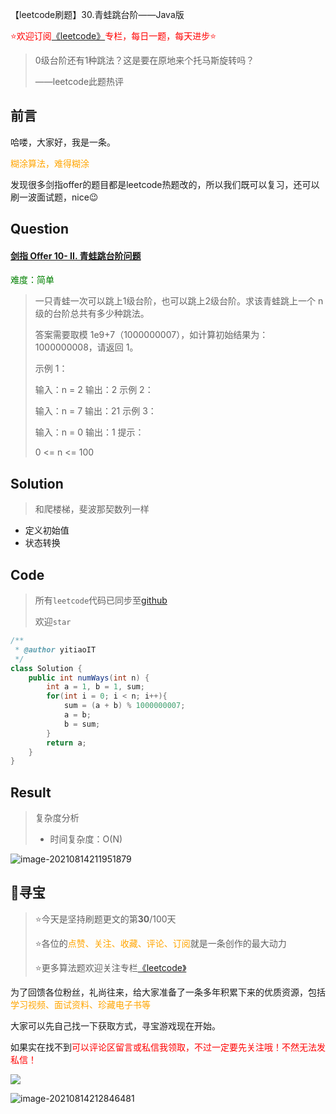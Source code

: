 【leetcode刷题】30.青蛙跳台阶——Java版

<font color=red>⭐欢迎订阅[《leetcode》](https://blog.csdn.net/skylibiao/category_10867560.html)专栏，每日一题，每天进步⭐</font>

>0级台阶还有1种跳法？这是要在原地来个托马斯旋转吗？
>
>——leetcode此题热评

## 前言

哈喽，大家好，我是一条。

<font color=orange>糊涂算法，难得糊涂</font>

发现很多剑指offer的题目都是leetcode热题改的，所以我们既可以复习，还可以刷一波面试题，nice😉

## Question

#### [剑指 Offer 10- II. 青蛙跳台阶问题](https://leetcode-cn.com/problems/qing-wa-tiao-tai-jie-wen-ti-lcof/)

<font color=green>难度：简单</font>

>一只青蛙一次可以跳上1级台阶，也可以跳上2级台阶。求该青蛙跳上一个 n 级的台阶总共有多少种跳法。
>
>答案需要取模 1e9+7（1000000007），如计算初始结果为：1000000008，请返回 1。
>
>示例 1：
>
>输入：n = 2
>输出：2
>示例 2：
>
>输入：n = 7
>输出：21
>示例 3：
>
>输入：n = 0
>输出：1
>提示：
>
>0 <= n <= 100
>

## Solution

>和爬楼梯，斐波那契数列一样
>

- 定义初始值
- 状态转换


## Code

>所有`leetcode`代码已同步至[github](https://github.com/lbsys)
>
>欢迎`star`

```java
/**
 * @author yitiaoIT
 */
class Solution {
    public int numWays(int n) {
        int a = 1, b = 1, sum;
        for(int i = 0; i < n; i++){
            sum = (a + b) % 1000000007;
            a = b;
            b = sum;
        }
        return a;
    }
}
```

## Result

> 复杂度分析
>
> - 时间复杂度：O(N) 


![image-20210814211951879](https://yitiaoit.oss-cn-beijing.aliyuncs.com/img/image-20210814211951879.png)

## 🌈寻宝

>⭐今天是坚持刷题更文的第**30**/100天
>
>⭐各位的<font color=orange>点赞、关注、收藏、评论、订阅</font>就是一条创作的最大动力
>
>⭐更多算法题欢迎关注专栏[《leetcode》](https://blog.csdn.net/skylibiao/category_10867560.html)

为了回馈各位粉丝，礼尚往来，给大家准备了一条多年积累下来的优质资源，包括<font color=orange> 学习视频、面试资料、珍藏电子书等</font>

大家可以先自己找一下获取方式，寻宝游戏现在开始。

如果实在找不到<font color=red>可以评论区留言或私信我领取，不过一定要先关注哦！不然无法发私信！</font>

![](https://yitiaoit.oss-cn-beijing.aliyuncs.com/img/image-20210728234254025.png)

![image-20210814212846481](https://yitiaoit.oss-cn-beijing.aliyuncs.com/img/image-20210814212846481.png)